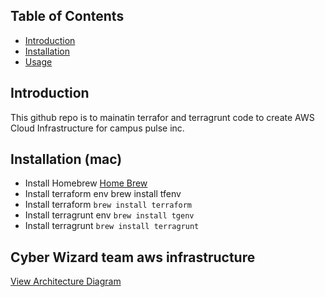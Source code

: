 ## Table of Contents
- [Introduction](#introduction)
- [Installation](#installation)
- [Usage](#usage)

## Introduction
This github repo is to mainatin terrafor and terragrunt code to create AWS Cloud Infrastructure for campus pulse inc.

## Installation (mac)
- Install Homebrew
[Home Brew](https://brew.sh/)
- Install terraform env
brew install tfenv
- Install terraform
```brew install terraform```
- Install terragrunt env
```brew install tgenv```
- Install terragrunt
```brew install terragrunt```

## Cyber Wizard team aws infrastructure
[View Architecture Diagram](docs/cyber-wizard/)
